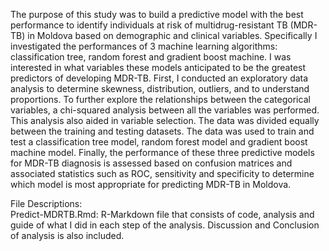 The purpose of this study was to build a predictive model with the best performance to identify individuals at risk of multidrug-resistant TB (MDR-TB) in Moldova based on demographic and clinical variables. Specifically I investigated the performances of 3 machine learning algorithms: classification tree, random forest and gradient boost machine. I was interested in what variables these models anticipated to be the greatest predictors of developing MDR-TB. 
First, I conducted an exploratory data analysis to determine skewness, distribution, outliers, and to understand proportions. To further explore the relationships between the categorical variables, a chi-squared analysis between all the variables was performed. This analysis also aided in variable selection. The data was divided equally between the training and testing datasets. The data was used to train and test a classification tree model, random forest model and gradient boost machine model. Finally, the performance of these three predictive models for MDR-TB diagnosis is assessed based on confusion matrices and associated statistics such as ROC, sensitivity and specificity to determine which model is most appropriate for predicting MDR-TB in Moldova. 

File Descriptions: <br />
Predict-MDRTB.Rmd: R-Markdown file that consists of code, analysis and guide of what I did in each step of the analysis. Discussion and Conclusion of analysis is also included. 
